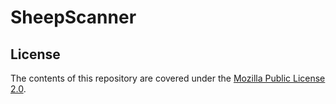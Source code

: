 # SheepScanner



## License

The contents of this repository are covered under the [Mozilla Public License 2.0](LICENSE).
